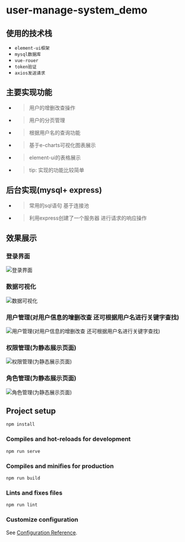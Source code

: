# user-manage-system_demo

## 使用的技术栈
* `element-ui框架`
* `mysql数据库`
* `vue-rouer`
* `token验证`
* `axios发送请求`
## 主要实现功能
* > 用户的增删改查操作
* > 用户的分页管理
* > 根据用户名的查询功能
* > 基于e-charts可视化图表展示
* > element-ui的表格展示
* > tip: 实现的功能比较简单 
## 后台实现(mysql+ express)
* > 常用的sql语句 基于连接池
* > 利用express创建了一个服务器 进行请求的响应操作

## 效果展示
### 登录界面
![登录界面](https://github.com/Ared-go/vue-express-mysql/blob/master/Show%20results/login.png)
### 数据可视化
![数据可视化](https://github.com/Ared-go/vue-express-mysql/blob/master/Show%20results/data_show.png)
### 用户管理(对用户信息的增删改查 还可根据用户名进行关键字查找)
![用户管理(对用户信息的增删改查 还可根据用户名进行关键字查找)](https://github.com/Ared-go/vue-express-mysql/blob/master/Show%20results/user.png)
### 权限管理(为静态展示页面)
![权限管理(为静态展示页面)](https://github.com/Ared-go/vue-express-mysql/blob/master/Show%20results/right.png)
### 角色管理(为静态展示页面)
![角色管理(为静态展示页面)](https://github.com/Ared-go/vue-express-mysql/blob/master/Show%20results/role.png)
## Project setup
```
npm install
```

### Compiles and hot-reloads for development
```
npm run serve
```

### Compiles and minifies for production
```
npm run build
```

### Lints and fixes files
```
npm run lint
```

### Customize configuration
See [Configuration Reference](https://cli.vuejs.org/config/).
